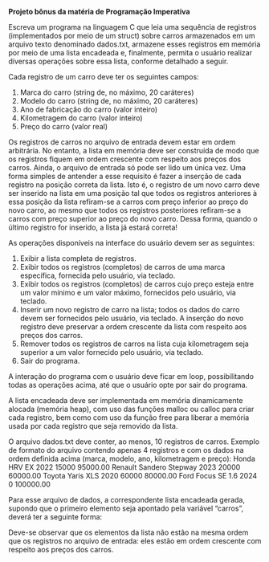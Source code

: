 **Projeto bônus da matéria de Programação Imperativa**

Escreva um programa na linguagem C que leia uma sequência de registros 
(implementados por meio de um struct) sobre carros armazenados em um arquivo 
texto denominado dados.txt, armazene esses registros em memória por meio de uma 
lista encadeada e, finalmente, permita o usuário realizar diversas operações sobre essa 
lista, conforme detalhado a seguir. 
 
Cada registro de um carro deve ter os seguintes campos: 
1. Marca do carro (string de, no máximo, 20 caráteres) 
2. Modelo do carro (string de, no máximo, 20 caráteres) 
3. Ano de fabricação do carro (valor inteiro) 
4. Kilometragem do carro (valor inteiro) 
5. Preço do carro (valor real) 
 
Os registros de carros no arquivo de entrada devem estar em ordem arbitrária. No 
entanto, a lista em memória deve ser construída de modo que os registros fiquem em 
ordem crescente com respeito aos preços dos carros. Ainda, o arquivo de entrada só 
pode ser lido um única vez. Uma forma simples de antender a esse requisito é fazer a 
inserção de cada registro na posição correta da lista. Isto é, o registro de um novo carro 
deve ser inserido na lista em uma posição tal que todos os registros anteriores à essa 
posição da lista refiram-se a carros com preço inferior ao preço do novo carro, ao mesmo 
que todos os registros posteriores refiram-se a carros com preço superior ao preço do 
novo carro.  Dessa forma, quando o último registro for inserido, a lista já estará correta! 
 
As operações disponíveis na interface do usuário devem ser as seguintes: 
1. Exibir a lista completa de registros. 
2. Exibir todos os registros (completos) de carros de uma marca específica, 
fornecida pelo usuário, via teclado. 
3. Exibir todos os registros (completos) de carros cujo preço esteja entre um valor 
mínimo e um valor máximo, fornecidos pelo usuário, via teclado. 
4. Inserir um novo registro de carro na lista; todos os dados do carro devem ser 
fornecidos pelo usuário, via teclado. A inserção do novo registro deve preservar a 
ordem crescente da lista com respeito aos preços dos carros. 
5. Remover todos os registros de carros na lista cuja kilometragem seja superior a 
um valor fornecido pelo usuário, via teclado. 
6. Sair do programa. 
 
A interação do programa com o usuário deve ficar em loop, possibilitando todas as 
operações acima, até que o usuário opte por sair do programa. 
 
A lista encadeada deve ser implementada em memória dinamicamente alocada 
(memória heap), com uso das funções malloc ou calloc para criar cada registro, bem 
como com uso da função free para liberar a memória usada por cada registro que seja 
removido da lista. 
 
O arquivo dados.txt deve conter, ao menos, 10 registros de carros. Exemplo de formato 
do arquivo contendo apenas 4 registros e com os dados na ordem definida acima (marca, 
modelo, ano, kilometragem e preço): 
Honda 
HRV EX 
2022 
15000 
95000.00 
Renault 
Sandero Stepway 
2023 
20000 
60000.00 
Toyota 
Yaris XLS 
2020 
60000 
80000.00 
Ford 
Focus SE 1.6 
2024 
0 
100000.00 
 
Para esse arquivo de dados, a correspondente lista encadeada gerada, supondo que o 
primeiro elemento seja apontado pela variável “carros”, deverá ter a seguinte forma: 
 
Deve-se observar que os elementos da lista não estão na mesma ordem que os registros 
no arquivo de entrada: eles estão em ordem crescente com respeito aos preços dos 
carros.